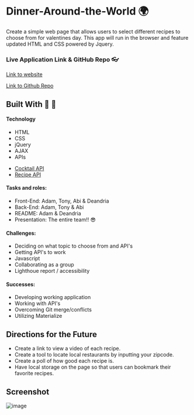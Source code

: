 # Dinner-Around-the-World 🌍
Create a simple web page that allows users to select different recipes to choose from for valentines day. This app will run in the browser and feature updated HTML and CSS powered by Jquery.

### Live Application Link & GitHub Repo 👓

[Link to website](https://crimsonsurf07.github.io/Dinner-Around-The-World/)

[Link to Github Repo](https://github.com/Crimsonsurf07/Dinner-Around-The-World)

## Built With 🔨 🧰
#### Technology
- HTML
- CSS
- jQuery
- AJAX
- APIs
* [Cocktail API](https://www.thecocktaildb.com/api.php)
* [Recipe API](https://developer.edamam.com/edamam-recipe-api)

#### Tasks and roles:
- Front-End: Adam, Tony, Abi & Deandria
- Back-End: Adam, Tony & Abi 
- README: Adam & Deandria
- Presentation: The entire team!! 😎
#### Challenges: 
  - Deciding on what topic to choose from and API's
  - Getting API's to work
  - Javascript
  - Collaborating as a group
  - Lighthoue report / accessibility

#### Successes:
- Developing working application 
- Working with API's
- Overcoming Git merge/conflicts
- Utilizing Materialize

## Directions for the Future
- Create a link to view a video of each recipe.
- Create a tool to locate local restaurants by inputting your zipcode. 
- Create a poll of how good each recipe is.
- Have local storage on the page so that users can bookmark their favorite recipes.  

## Screenshot

![image](https://user-images.githubusercontent.com/73037339/155009787-2344083c-5381-4185-b65b-721df30e3296.png)

